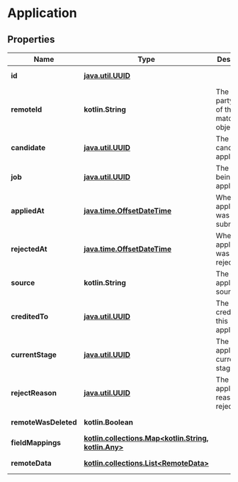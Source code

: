 
# Application

## Properties
Name | Type | Description | Notes
------------ | ------------- | ------------- | -------------
**id** | [**java.util.UUID**](java.util.UUID.md) |  |  [optional] [readonly]
**remoteId** | **kotlin.String** | The third-party API ID of the matching object. |  [optional]
**candidate** | [**java.util.UUID**](java.util.UUID.md) | The candidate applying. |  [optional]
**job** | [**java.util.UUID**](java.util.UUID.md) | The job being applied for. |  [optional]
**appliedAt** | [**java.time.OffsetDateTime**](java.time.OffsetDateTime.md) | When the application was submitted. |  [optional]
**rejectedAt** | [**java.time.OffsetDateTime**](java.time.OffsetDateTime.md) | When the application was rejected. |  [optional]
**source** | **kotlin.String** | The application&#39;s source. |  [optional]
**creditedTo** | [**java.util.UUID**](java.util.UUID.md) | The user credited for this application. |  [optional]
**currentStage** | [**java.util.UUID**](java.util.UUID.md) | The application&#39;s current stage. |  [optional]
**rejectReason** | [**java.util.UUID**](java.util.UUID.md) | The application&#39;s reason for rejection. |  [optional]
**remoteWasDeleted** | **kotlin.Boolean** |  |  [optional] [readonly]
**fieldMappings** | [**kotlin.collections.Map&lt;kotlin.String, kotlin.Any&gt;**](kotlin.Any.md) |  |  [optional] [readonly]
**remoteData** | [**kotlin.collections.List&lt;RemoteData&gt;**](RemoteData.md) |  |  [optional] [readonly]



